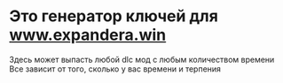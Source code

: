 # Это генератор ключей для www.expandera.win

Здесь может выпасть любой dlc мод с любым количеством времени
Все зависит от того, сколько у вас времени и терпения 
